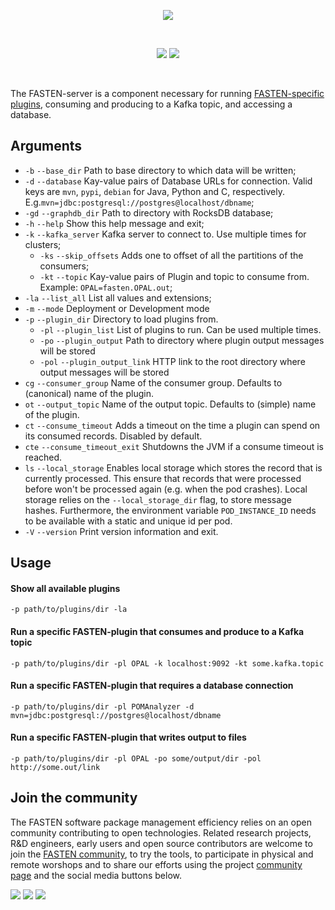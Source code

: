 <p align="center">
    <img src="https://user-images.githubusercontent.com/45048351/89221996-e9304e80-d5dc-11ea-8e09-431293157bae.jpg">
</p>
<br/>
<p align="center">
    <a href="https://github.com/fasten-project/fasten/actions" alt="GitHub Workflow Status">
        <img src="https://img.shields.io/github/workflow/status/fasten-project/fasten/Java%20CI?logo=GitHub%20Actions&logoColor=white&style=for-the-badge" /></a>
    <!-- Here should be a link to Maven repo and version should be pulled from there. -->
    <a href="https://github.com/fasten-project/fasten/" alt="GitHub Workflow Status">
                <img src="https://img.shields.io/maven-central/v/fasten/server?label=version&logo=Apache%20Maven&style=for-the-badge" /></a>
</p>
<br/>

The FASTEN-server is a component necessary for running [FASTEN-specific plugins](https://github.com/fasten-project/fasten/tree/master/analyzer), consuming and producing to a Kafka topic, and accessing a database.

## Arguments
- `-b` `--base_dir` Path to base directory to which data will be written;
- `-d` `--database` Kay-value pairs of Database URLs for connection. Valid keys are `mvn`, `pypi`, `debian` for Java, Python and C, respectively. E.g.`mvn=jdbc:postgresql://postgres@localhost/dbname`;
- `-gd` `--graphdb_dir` Path to directory with RocksDB database;
- `-h` `--help` Show this help message and exit;
- `-k` `--kafka_server` Kafka server to connect to. Use multiple times for clusters;
    - `-ks` `--skip_offsets` Adds one to offset of all the partitions of the consumers;
    - `-kt` `--topic` Kay-value pairs of Plugin and topic to consume from. Example: `OPAL=fasten.OPAL.out`;
- `-la` `--list_all` List all values and extensions;
- `-m` `--mode` Deployment or Development mode
- `-p` `--plugin_dir` Directory to load plugins from.
    - `-pl` `--plugin_list` List of plugins to run. Can be used multiple times.
    - `-po` `--plugin_output` Path to directory where plugin output messages will be stored
    - `-pol` `--plugin_output_link` HTTP link to the root directory where output messages will be stored
- `cg` `--consumer_group` Name of the consumer group. Defaults to (canonical) name of the plugin.
- `ot` `--output_topic` Name of the output topic. Defaults to (simple) name of the plugin.
- `ct` `--consume_timeout` Adds a timeout on the time a plugin can spend on its consumed records. Disabled by default.
- `cte` `--consume_timeout_exit` Shutdowns the JVM if a consume timeout is reached. 
- `ls` `--local_storage` Enables local storage which stores the record that is currently processed. This ensure that records that were processed before won't be processed again (e.g. when the pod crashes). Local storage relies on the `--local_storage_dir` flag, to store message hashes. Furthermore, the environment variable `POD_INSTANCE_ID` needs to be available with a static and unique id per pod.  
- `-V` `--version` Print version information and exit.

## Usage 

#### Show all available plugins
```shell script
-p path/to/plugins/dir -la
```

#### Run a specific FASTEN-plugin that consumes and produce to a Kafka topic
```shell script
-p path/to/plugins/dir -pl OPAL -k localhost:9092 -kt some.kafka.topic 
```

#### Run a specific FASTEN-plugin that requires a database connection
```shell script
-p path/to/plugins/dir -pl POMAnalyzer -d mvn=jdbc:postgresql://postgres@localhost/dbname
```

#### Run a specific FASTEN-plugin that writes output to files
```shell script
-p path/to/plugins/dir -pl OPAL -po some/output/dir -pol http://some.out/link
```

## Join the community

The FASTEN software package management efficiency relies on an open community contributing to open technologies. Related research projects, R&D engineers, early users and open source contributors are welcome to join the [FASTEN community](https://www.fasten-project.eu/view/Main/Community), to try the tools, to participate in physical and remote worshops and to share our efforts using the project [community page](https://www.fasten-project.eu/view/Main/Community) and the social media buttons below.  
<p>
    <a href="http://www.twitter.com/FastenProject" alt="Fasten Twitter">
        <img src="https://img.shields.io/badge/%20-Twitter-%231DA1F2?logo=Twitter&style=for-the-badge&logoColor=white" /></a>
    <a href="http://www.slideshare.net/FastenProject" alt="GitHub Workflow Status">
                <img src="https://img.shields.io/badge/%20-SlideShare-%230077B5?logo=slideshare&style=for-the-badge&logoColor=white" /></a>
    <a href="http://www.linkedin.com/groups?gid=12172959" alt="Gitter">
            <img src="https://img.shields.io/badge/%20-LinkedIn-%232867B2?logo=linkedin&style=for-the-badge&logoColor=white" /></a>
</p>
